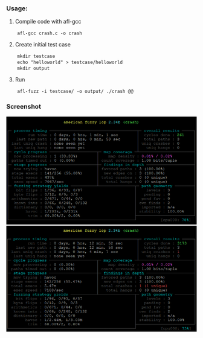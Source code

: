 ### Usage:
1. Compile code with afl-gcc    
```
	afl-gcc crash.c -o crash
```
2. Create initial test case    
```
	mkdir testcase
	echo "helloworld" > testcase/helloworld
	mkdir output
```
3. Run    
```
	afl-fuzz -i testcase/ -o output/ ./crash @@
```

### Screenshot
![Init](screenshot/afl-mon.png)
![Got crash](screenshot/afl-crash.png)


